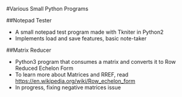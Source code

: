 #Various Small Python Programs

##Notepad Tester
- A small notepad test program made with Tkniter in Python2
- Implements load and save features, basic note-taker

##Matrix Reducer
- Python3 program that consumes a matrix and converts it to Row Reduced Echelon Form
- To learn more about Matrices and RREF, read https://en.wikipedia.org/wiki/Row_echelon_form
- In progress, fixing negative matrices issue
